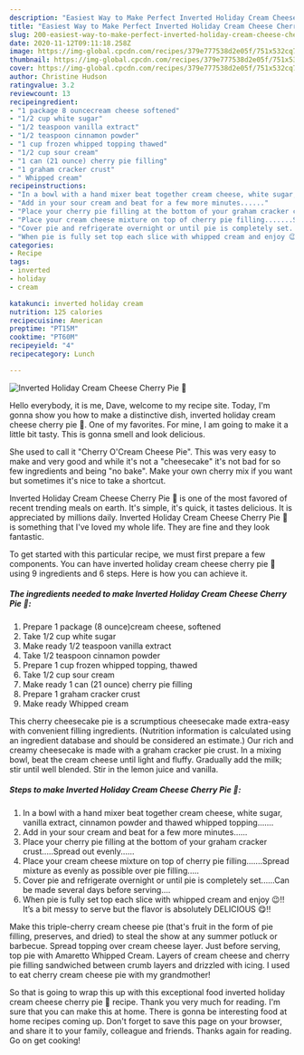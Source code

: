 ```yaml
---
description: "Easiest Way to Make Perfect Inverted Holiday Cream Cheese Cherry Pie 🥧"
title: "Easiest Way to Make Perfect Inverted Holiday Cream Cheese Cherry Pie 🥧"
slug: 200-easiest-way-to-make-perfect-inverted-holiday-cream-cheese-cherry-pie
date: 2020-11-12T09:11:18.258Z
image: https://img-global.cpcdn.com/recipes/379e777538d2e05f/751x532cq70/inverted-holiday-cream-cheese-cherry-pie-🥧-recipe-main-photo.jpg
thumbnail: https://img-global.cpcdn.com/recipes/379e777538d2e05f/751x532cq70/inverted-holiday-cream-cheese-cherry-pie-🥧-recipe-main-photo.jpg
cover: https://img-global.cpcdn.com/recipes/379e777538d2e05f/751x532cq70/inverted-holiday-cream-cheese-cherry-pie-🥧-recipe-main-photo.jpg
author: Christine Hudson
ratingvalue: 3.2
reviewcount: 13
recipeingredient:
- "1 package 8 ouncecream cheese softened"
- "1/2 cup white sugar"
- "1/2 teaspoon vanilla extract"
- "1/2 teaspoon cinnamon powder"
- "1 cup frozen whipped topping thawed"
- "1/2 cup sour cream"
- "1 can (21 ounce) cherry pie filling"
- "1 graham cracker crust"
- " Whipped cream"
recipeinstructions:
- "In a bowl with a hand mixer beat together cream cheese, white sugar, vanilla extract, cinnamon powder and thawed whipped topping......."
- "Add in your sour cream and beat for a few more minutes......"
- "Place your cherry pie filling at the bottom of your graham cracker crust.....Spread out evenly......"
- "Place your cream cheese mixture on top of cherry pie filling.......Spread mixture as evenly as possible over pie filling....."
- "Cover pie and refrigerate overnight or until pie is completely set......Can be made several days before serving...."
- "When pie is fully set top each slice with whipped cream and enjoy 😉!! It’s a bit messy to serve but the flavor is absolutely DELICIOUS 😋!!"
categories:
- Recipe
tags:
- inverted
- holiday
- cream

katakunci: inverted holiday cream 
nutrition: 125 calories
recipecuisine: American
preptime: "PT15M"
cooktime: "PT60M"
recipeyield: "4"
recipecategory: Lunch

---
```



![Inverted Holiday Cream Cheese Cherry Pie 🥧](https://img-global.cpcdn.com/recipes/379e777538d2e05f/751x532cq70/inverted-holiday-cream-cheese-cherry-pie-🥧-recipe-main-photo.jpg)

Hello everybody, it is me, Dave, welcome to my recipe site. Today, I'm gonna show you how to make a distinctive dish, inverted holiday cream cheese cherry pie 🥧. One of my favorites. For mine, I am going to make it a little bit tasty. This is gonna smell and look delicious.

She used to call it &#34;Cherry O&#39;Cream Cheese Pie&#34;. This was very easy to make and very good and while it&#39;s not a &#34;cheesecake&#34; it&#39;s not bad for so few ingredients and being &#34;no bake&#34;. Make your own cherry mix if you want but sometimes it&#39;s nice to take a shortcut.

Inverted Holiday Cream Cheese Cherry Pie 🥧 is one of the most favored of recent trending meals on earth. It's simple, it's quick, it tastes delicious. It is appreciated by millions daily. Inverted Holiday Cream Cheese Cherry Pie 🥧 is something that I've loved my whole life. They are fine and they look fantastic.


To get started with this particular recipe, we must first prepare a few components. You can have inverted holiday cream cheese cherry pie 🥧 using 9 ingredients and 6 steps. Here is how you can achieve it.

<!--inarticleads1-->

##### The ingredients needed to make Inverted Holiday Cream Cheese Cherry Pie 🥧:

1. Prepare 1 package (8 ounce)cream cheese, softened
1. Take 1/2 cup white sugar
1. Make ready 1/2 teaspoon vanilla extract
1. Take 1/2 teaspoon cinnamon powder
1. Prepare 1 cup frozen whipped topping, thawed
1. Take 1/2 cup sour cream
1. Make ready 1 can (21 ounce) cherry pie filling
1. Prepare 1 graham cracker crust
1. Make ready  Whipped cream


This cherry cheesecake pie is a scrumptious cheesecake made extra-easy with convenient filling ingredients. (Nutrition information is calculated using an ingredient database and should be considered an estimate.) Our rich and creamy cheesecake is made with a graham cracker pie crust. In a mixing bowl, beat the cream cheese until light and fluffy. Gradually add the milk; stir until well blended. Stir in the lemon juice and vanilla. 

<!--inarticleads2-->

##### Steps to make Inverted Holiday Cream Cheese Cherry Pie 🥧:

1. In a bowl with a hand mixer beat together cream cheese, white sugar, vanilla extract, cinnamon powder and thawed whipped topping.......
1. Add in your sour cream and beat for a few more minutes......
1. Place your cherry pie filling at the bottom of your graham cracker crust.....Spread out evenly......
1. Place your cream cheese mixture on top of cherry pie filling.......Spread mixture as evenly as possible over pie filling.....
1. Cover pie and refrigerate overnight or until pie is completely set......Can be made several days before serving....
1. When pie is fully set top each slice with whipped cream and enjoy 😉!! It’s a bit messy to serve but the flavor is absolutely DELICIOUS 😋!!


Make this triple-cherry cream cheese pie (that&#39;s fruit in the form of pie filling, preserves, and dried) to steal the show at any summer potluck or barbecue. Spread topping over cream cheese layer. Just before serving, top pie with Amaretto Whipped Cream. Layers of cream cheese and cherry pie filling sandwiched between crumb layers and drizzled with icing. I used to eat cherry cream cheese pie with my grandmother! 

So that is going to wrap this up with this exceptional food inverted holiday cream cheese cherry pie 🥧 recipe. Thank you very much for reading. I'm sure that you can make this at home. There is gonna be interesting food at home recipes coming up. Don't forget to save this page on your browser, and share it to your family, colleague and friends. Thanks again for reading. Go on get cooking!
